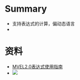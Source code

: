 # Summary
- 支持表达式的计算，偏动态语言
- 
# 资料
- [MVEL2.0表达式使用指南](https://www.jianshu.com/p/27065532e84f)
- ![](note/files/Pasted%20image%2020230214145910.png)
